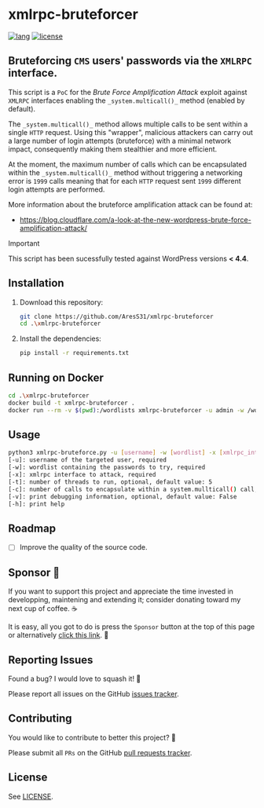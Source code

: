 # xmlrpc-bruteforcer

<a href="https://www.python.org"><img alt="lang" src="https://img.shields.io/badge/Lang-Python-blue.svg"></a>
<a href="https://opensource.org/licenses/Apache-2.0"><img alt="license" src="https://img.shields.io/badge/License-Apache%202.0-red.svg"></a>

## Bruteforcing `CMS` users' passwords via the `XMLRPC` interface.

This script is a `PoC` for the _Brute Force Amplification Attack_ exploit against `XMLRPC` interfaces enabling the `_system.multicall()_` method (enabled by default).

The `_system.multicall()_` method allows multiple calls to be sent within a single `HTTP` request. Using this "wrapper", malicious attackers can carry out a large number of login attempts (bruteforce) with a minimal network impact, consequently making them stealthier and more efficient.

At the moment, the maximum number of calls which can be encapsulated within the `_system.multicall()_` method without triggering a networking error is `1999` calls meaning that for each `HTTP` request sent `1999` different login attempts are performed.

More information about the bruteforce amplification attack can be found at:

- https://blog.cloudflare.com/a-look-at-the-new-wordpress-brute-force-amplification-attack/

> [!IMPORTANT]
> This script has been sucessfully tested against WordPress versions **< 4.4**.

## Installation

1. Download this repository:

   ```bash
   git clone https://github.com/AresS31/xmlrpc-bruteforcer
   cd .\xmlrpc-bruteforcer
   ```

2. Install the dependencies:

   ```bash
   pip install -r requirements.txt
   ```

## Running on Docker

```bash
cd .\xmlrpc-bruteforcer
docker build -t xmlrpc-bruteforcer .
docker run --rm -v $(pwd):/wordlists xmlrpc-bruteforcer -u admin -w /wordlists/wordlist.txt -t 3 -x https://wordpress.local/xmlrpc.php
```

## Usage

```bash
python3 xmlrpc-bruteforce.py -u [username] -w [wordlist] -x [xmlrpc_intf] -t [threads_number] -c [chunks_size] -v [verbose] -h [help]
[-u]: username of the targeted user, required
[-w]: wordlist containing the passwords to try, required
[-x]: xmlrpc interface to attack, required
[-t]: number of threads to run, optional, default value: 5
[-c]: number of calls to encapsulate within a system.mullticall() call, optional, default value: 1999
[-v]: print debugging information, optional, default value: False
[-h]: print help
```

## Roadmap

- [ ] Improve the quality of the source code.

## Sponsor 💖

If you want to support this project and appreciate the time invested in developping, maintening and extending it; consider donating toward my next cup of coffee. ☕

It is easy, all you got to do is press the `Sponsor` button at the top of this page or alternatively [click this link](https://github.com/sponsors/aress31). 💸

## Reporting Issues

Found a bug? I would love to squash it! 🐛

Please report all issues on the GitHub [issues tracker](https://github.com/aress31/xmlrpc-bruteforcer/issues).

## Contributing

You would like to contribute to better this project? 🤩

Please submit all `PRs` on the GitHub [pull requests tracker](https://github.com/aress31/xmlrpc-bruteforcer/pulls).

## License

See [LICENSE](LICENSE).
